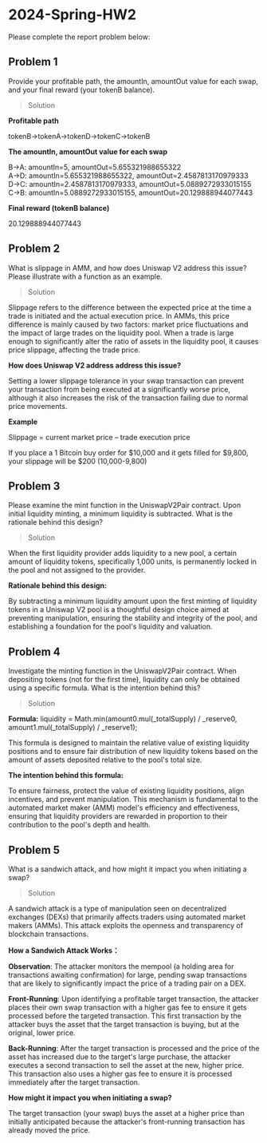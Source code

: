 # 2024-Spring-HW2

Please complete the report problem below:

## Problem 1
Provide your profitable path, the amountIn, amountOut value for each swap, and your final reward (your tokenB balance).

> Solution

**Profitable path**

tokenB->tokenA->tokenD->tokenC->tokenB

**The amountIn, amountOut value for each swap**

B->A: amountIn=5, amountOut=5.655321988655322  
A->D: amountIn=5.655321988655322, amountOut=2.4587813170979333  
D->C: amountIn=2.4587813170979333, amountOut=5.0889272933015155  
C->B: amountIn=5.0889272933015155, amountOut=20.129888944077443

**Final reward (tokenB balance)**

20.129888944077443

## Problem 2
What is slippage in AMM, and how does Uniswap V2 address this issue? Please illustrate with a function as an example.

> Solution

Slippage refers to the difference between the expected price at the time a trade is initiated and the actual execution price.
In AMMs, this price difference is mainly caused by two factors: market price fluctuations and the impact of large trades on the liquidity pool.
When a trade is large enough to significantly alter the ratio of assets in the liquidity pool, it causes price slippage, affecting the trade price.

**How does Uniswap V2 address address this issue?**

Setting a lower slippage tolerance in your swap transaction can prevent your transaction from being executed at a significantly worse price, 
although it also increases the risk of the transaction failing due to normal price movements.

**Example**

Slippage = current market price – trade execution price

If you place a 1 Bitcoin buy order for $10,000 and it gets filled for $9,800, your slippage will be $200 (10,000-9,800)

## Problem 3
Please examine the mint function in the UniswapV2Pair contract. Upon initial liquidity minting, a minimum liquidity is subtracted. What is the rationale behind this design?

> Solution

When the first liquidity provider adds liquidity to a new pool, a certain amount of liquidity tokens, specifically 1,000 units, is permanently locked in the pool and not assigned to the provider.

**Rationale behind this design:**

By subtracting a minimum liquidity amount upon the first minting of liquidity tokens in a Uniswap V2 pool is a thoughtful design choice aimed at preventing manipulation, 
ensuring the stability and integrity of the pool, and establishing a foundation for the pool's liquidity and valuation.

## Problem 4
Investigate the minting function in the UniswapV2Pair contract. When depositing tokens (not for the first time), liquidity can only be obtained using a specific formula. What is the intention behind this?

> Solution

**Formula:**
liquidity = Math.min(amount0.mul(_totalSupply) / _reserve0, amount1.mul(_totalSupply) / _reserve1);

This formula is designed to maintain the relative value of existing liquidity positions and to ensure fair distribution of new liquidity tokens based on the amount of assets deposited relative to the pool's total size.

**The intention behind this formula:**

To ensure fairness, protect the value of existing liquidity positions, align incentives, and prevent manipulation. 
This mechanism is fundamental to the automated market maker (AMM) model's efficiency and effectiveness, ensuring that liquidity providers are rewarded in proportion to their contribution to the pool's depth and health.

## Problem 5
What is a sandwich attack, and how might it impact you when initiating a swap?

> Solution

A sandwich attack is a type of manipulation seen on decentralized exchanges (DEXs) that primarily affects traders using automated market makers (AMMs).
This attack exploits the openness and transparency of blockchain transactions.

**How a Sandwich Attack Works：**

**Observation**: The attacker monitors the mempool (a holding area for transactions awaiting confirmation) for large, pending swap transactions that are likely to significantly impact the price of a trading pair on a DEX.

**Front-Running**: Upon identifying a profitable target transaction, the attacker places their own swap transaction with a higher gas fee to ensure it gets processed before the targeted transaction. 
This first transaction by the attacker buys the asset that the target transaction is buying, but at the original, lower price.

**Back-Running**: After the target transaction is processed and the price of the asset has increased due to the target's large purchase, 
the attacker executes a second transaction to sell the asset at the new, higher price. This transaction also uses a higher gas fee to ensure it is processed immediately after the target transaction.

**How might it impact you when initiating a swap?**

The target transaction (your swap) buys the asset at a higher price than initially anticipated because the attacker's front-running transaction has already moved the price.
